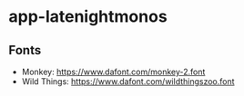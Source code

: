 # app-latenightmonos
 


## Fonts
- Monkey: https://www.dafont.com/monkey-2.font
- Wild Things: https://www.dafont.com/wildthingszoo.font
